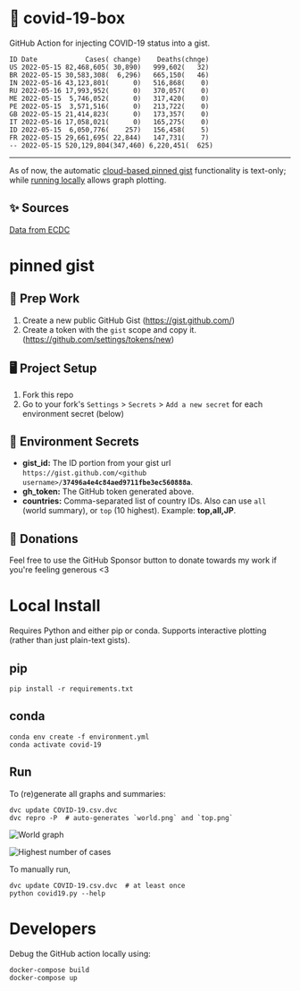 # 🏥 covid-19-box

GitHub Action for injecting COVID-19 status into a gist.

```
ID Date            Cases( change)    Deaths(chnge)
US 2022-05-15 82,468,605( 30,890)   999,602(   32)
BR 2022-05-15 30,583,308(  6,296)   665,150(   46)
IN 2022-05-16 43,123,801(      0)   516,868(    0)
RU 2022-05-16 17,993,952(      0)   370,057(    0)
ME 2022-05-15  5,746,052(      0)   317,420(    0)
PE 2022-05-15  3,571,516(      0)   213,722(    0)
GB 2022-05-15 21,414,823(      0)   173,357(    0)
IT 2022-05-16 17,058,021(      0)   165,275(    0)
ID 2022-05-15  6,050,776(    257)   156,458(    5)
FR 2022-05-15 29,661,695( 22,844)   147,731(    7)
-- 2022-05-15 520,129,804(347,460) 6,220,451(  625)
```

---

As of now, the automatic [cloud-based pinned gist](#pinned-gist) functionality is text-only;
while [running locally](#local-install) allows graph plotting.

## ✨ Sources

[Data from ECDC](https://www.ecdc.europa.eu/en/publications-data/download-todays-data-geographic-distribution-covid-19-cases-worldwide)

# pinned gist

## 🎒 Prep Work
1. Create a new public GitHub Gist (https://gist.github.com/)
1. Create a token with the `gist` scope and copy it. (https://github.com/settings/tokens/new)

## 🖥 Project Setup
1. Fork this repo
1. Go to your fork's `Settings` > `Secrets` > `Add a new secret` for each environment secret (below)

## 🤫 Environment Secrets
- **gist_id:** The ID portion from your gist url `https://gist.github.com/<github username>/`**`37496a4e4c84aed9711fbe3ec560888a`**.
- **gh_token:** The GitHub token generated above.
- **countries:** Comma-separated list of country IDs. Also can use `all` (world summary), or `top` (10 highest). Example: **top,all,JP**.

## 💸 Donations

Feel free to use the GitHub Sponsor button to donate towards my work if you're feeling generous <3

# Local Install

Requires Python and either pip or conda. Supports interactive plotting (rather than just plain-text gists).

## pip

```
pip install -r requirements.txt
```

## conda

```
conda env create -f environment.yml
conda activate covid-19
```

## Run

To (re)generate all graphs and summaries:

```
dvc update COVID-19.csv.dvc
dvc repro -P  # auto-generates `world.png` and `top.png`
```

![World graph](world.png)

![Highest number of cases](top.png)

To manually run,

```
dvc update COVID-19.csv.dvc  # at least once
python covid19.py --help
```

# Developers

Debug the GitHub action locally using:

```
docker-compose build
docker-compose up
```
